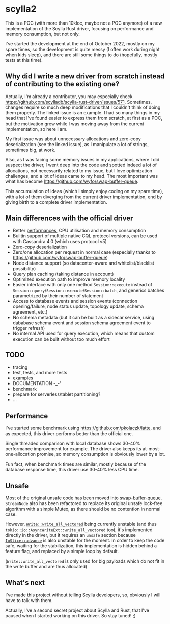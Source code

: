 # scylla2

This is a POC (with more than 10kloc, maybe not a POC anymore) of a new implementation of the Scylla Rust driver, focusing on performance and memory consumption, but not only.

I've started the development at the end of October 2022, mostly on my spare times, so the development is quite messy (I often work during night when kids sleep), and there are still some things to do (hopefully, mostly tests at this time).

## Why did I write a new driver from scratch instead of contributing to the existing one?

Actually, I'm already a contributor, you may especially check https://github.com/scylladb/scylla-rust-driver/issues/571.
Sometimes, changes require so much deep modifications that I couldn't think of doing them properly. The linked issue is an example. I had so many things in my head that I've found easier to express them from scratch, at first as a POC, but the motivation grew while I was moving away from the current implementation, so here I am.

My first issue was about unnecessary allocations and zero-copy deserialization (see the linked issue), as I manipulate a lot of strings, sometimes big, at work.

Also, as I was facing some memory issues in my applications, where I did suspect the driver, I went deep into the code and spotted indeed a lot of allocations, not necessarily related to my issue, but I love optimization challenges, and a lot of ideas came to my head. The most important was what has become https://github.com/wyfo/swap-buffer-queue.

This accumulation of ideas (which I simply enjoy coding on my spare time), with a lot of them diverging from the current driver implementation, end by giving birth to a complete driver implementation.

## Main differences with the official driver

- Better [performances](#performance), CPU utilisation and memory consumption
- Builtin support of multiple native CQL protocol versions, can be used with Cassandra 4.0 (which uses protocol v5)
- Zero-copy deserialization
- Zero/one allocation per request in normal case (especially thanks to https://github.com/wyfo/swap-buffer-queue)
- Node distance support (so datacenter-aware and whitelist/blacklist possibility)
- Query plan caching (taking distance in account)
- Optimized execution path to improve memory locality
- Easier interface with only one method `Session::execute` instead of `Session::query`/`Session::execute`/`Session::batch`, and generics batches parametrized by their number of statement
- Access to database events and session events (connection opening/failure, node status update, topology update, schema agreement, etc.)
- No schema metadata (but it can be built as a sidecar service, using dababase schema event and session schema agreement event to trigger refresh)
- No internal API used for query execution, which means that custom execution can be built without too much effort

## TODO

- tracing
- test, tests, and more tests
- examples
- DOCUMENTATION -_-'
- benchmark
- prepare for serverless/tablet partitioning?
- ...

## Performance

I've started some benchmark using https://github.com/pkolaczk/latte, and as expected, this driver performs better than the official one.

Single threaded comparison with local database shows 30-40% performance improvement for example. The driver also keeps its at-most-one-allocation promise, so memory consumption is obviously lower by a lot.

Fun fact, when benchmark times are similar, mostly because of the database response time, this driver use 30-40% less CPU time.

## Unsafe

Most of the original unsafe code has been moved into [swap-buffer-queue](https://github.com/wyfo/swap-buffer-queue). `StreamNode` also has been refactored to replace its original unsafe lock-free algorithm with a simple Mutex, as there should be no contention in normal case.

However, [`Write::write_all_vectored`](https://doc.rust-lang.org/std/io/trait.Write.html#method.write_all_vectored) being currently unstable (and thus `tokio::io::AsyncWriteExt::write_all_vectored` too), it's implemented directly in the driver, but it requires an `unsafe` section because [`IoSlice::advance`](hhttps://doc.rust-lang.org/std/io/struct.IoSlice.html#method.advance) is also unstable for the moment. In order to keep the code safe, waiting for the stabilization, this implementation is hidden behind a feature flag, and replaced by a simple loop by default.

(`Write::write_all_vectored` is only used for big payloads which do not fit in the write buffer and are thus allocated)

## What's next

I've made this project without telling Scylla developers, so, obviously I will have to talk with them.

Actually, I've a second secret project about Scylla and Rust, that I've paused when I started working on this driver. So stay tuned! ;) 
